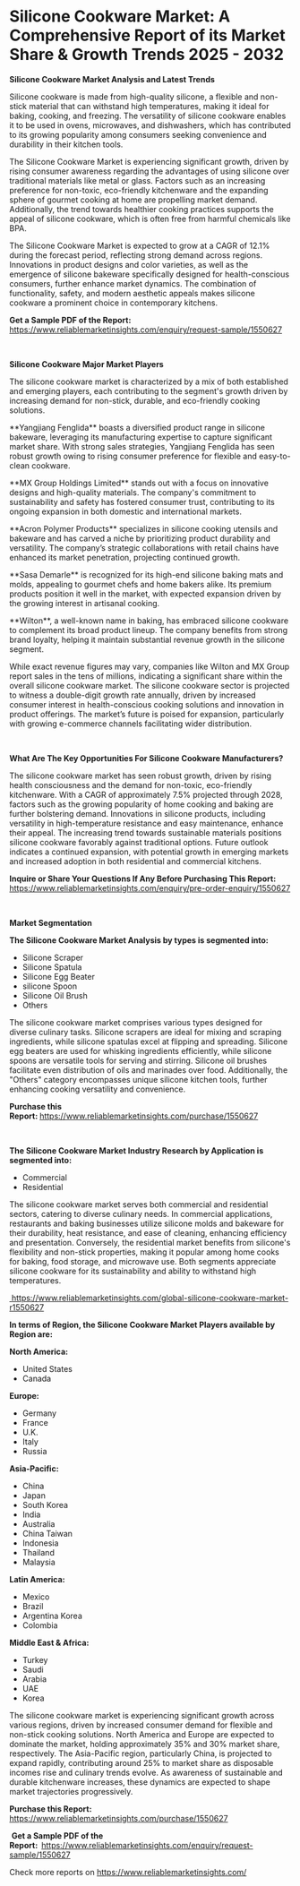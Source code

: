 <p><h1>Silicone Cookware Market: A Comprehensive Report of its Market Share & Growth Trends 2025 - 2032</h1></p><p><strong>Silicone Cookware Market Analysis and Latest Trends</strong></p>
<p><p>Silicone cookware is made from high-quality silicone, a flexible and non-stick material that can withstand high temperatures, making it ideal for baking, cooking, and freezing. The versatility of silicone cookware enables it to be used in ovens, microwaves, and dishwashers, which has contributed to its growing popularity among consumers seeking convenience and durability in their kitchen tools.</p><p>The Silicone Cookware Market is experiencing significant growth, driven by rising consumer awareness regarding the advantages of using silicone over traditional materials like metal or glass. Factors such as an increasing preference for non-toxic, eco-friendly kitchenware and the expanding sphere of gourmet cooking at home are propelling market demand. Additionally, the trend towards healthier cooking practices supports the appeal of silicone cookware, which is often free from harmful chemicals like BPA.</p><p>The Silicone Cookware Market is expected to grow at a CAGR of 12.1% during the forecast period, reflecting strong demand across regions. Innovations in product designs and color varieties, as well as the emergence of silicone bakeware specifically designed for health-conscious consumers, further enhance market dynamics. The combination of functionality, safety, and modern aesthetic appeals makes silicone cookware a prominent choice in contemporary kitchens.</p></p>
<p><strong>Get a Sample PDF of the Report:&nbsp;</strong> <a href="https://www.reliablemarketinsights.com/enquiry/request-sample/1550627?utm_campaign=3204&utm_medium=2&utm_source=Github&utm_content=ia&utm_term=04042025&utm_id=silicone-cookware">https://www.reliablemarketinsights.com/enquiry/request-sample/1550627</a></p>
<p>&nbsp;</p>
<p><strong>Silicone Cookware Major Market Players</strong></p>
<p><p>The silicone cookware market is characterized by a mix of both established and emerging players, each contributing to the segment's growth driven by increasing demand for non-stick, durable, and eco-friendly cooking solutions.</p><p>**Yangjiang Fenglida** boasts a diversified product range in silicone bakeware, leveraging its manufacturing expertise to capture significant market share. With strong sales strategies, Yangjiang Fenglida has seen robust growth owing to rising consumer preference for flexible and easy-to-clean cookware.</p><p>**MX Group Holdings Limited** stands out with a focus on innovative designs and high-quality materials. The company's commitment to sustainability and safety has fostered consumer trust, contributing to its ongoing expansion in both domestic and international markets.</p><p>**Acron Polymer Products** specializes in silicone cooking utensils and bakeware and has carved a niche by prioritizing product durability and versatility. The company’s strategic collaborations with retail chains have enhanced its market penetration, projecting continued growth.</p><p>**Sasa Demarle** is recognized for its high-end silicone baking mats and molds, appealing to gourmet chefs and home bakers alike. Its premium products position it well in the market, with expected expansion driven by the growing interest in artisanal cooking.</p><p>**Wilton**, a well-known name in baking, has embraced silicone cookware to complement its broad product lineup. The company benefits from strong brand loyalty, helping it maintain substantial revenue growth in the silicone segment.</p><p>While exact revenue figures may vary, companies like Wilton and MX Group report sales in the tens of millions, indicating a significant share within the overall silicone cookware market. The silicone cookware sector is projected to witness a double-digit growth rate annually, driven by increased consumer interest in health-conscious cooking solutions and innovation in product offerings. The market’s future is poised for expansion, particularly with growing e-commerce channels facilitating wider distribution.</p></p>
<p>&nbsp;</p>
<p><strong>What Are The Key Opportunities For Silicone Cookware Manufacturers?</strong></p>
<p><p>The silicone cookware market has seen robust growth, driven by rising health consciousness and the demand for non-toxic, eco-friendly kitchenware. With a CAGR of approximately 7.5% projected through 2028, factors such as the growing popularity of home cooking and baking are further bolstering demand. Innovations in silicone products, including versatility in high-temperature resistance and easy maintenance, enhance their appeal. The increasing trend towards sustainable materials positions silicone cookware favorably against traditional options. Future outlook indicates a continued expansion, with potential growth in emerging markets and increased adoption in both residential and commercial kitchens.</p></p>
<p><strong>Inquire or Share Your Questions If Any Before Purchasing This Report:</strong> <a href="https://www.reliablemarketinsights.com/enquiry/pre-order-enquiry/1550627?utm_campaign=3204&utm_medium=2&utm_source=Github&utm_content=ia&utm_term=04042025&utm_id=silicone-cookware">https://www.reliablemarketinsights.com/enquiry/pre-order-enquiry/1550627</a></p>
<p>&nbsp;</p>
<p><strong>Market Segmentation</strong></p>
<p><strong>The Silicone Cookware Market Analysis by types is segmented into:</strong></p>
<p><ul><li>Silicone Scraper</li><li>Silicone Spatula</li><li>Silicone Egg Beater</li><li>silicone Spoon</li><li>Silicone Oil Brush</li><li>Others</li></ul></p>
<p><p>The silicone cookware market comprises various types designed for diverse culinary tasks. Silicone scrapers are ideal for mixing and scraping ingredients, while silicone spatulas excel at flipping and spreading. Silicone egg beaters are used for whisking ingredients efficiently, while silicone spoons are versatile tools for serving and stirring. Silicone oil brushes facilitate even distribution of oils and marinades over food. Additionally, the "Others" category encompasses unique silicone kitchen tools, further enhancing cooking versatility and convenience.</p></p>
<p><strong>Purchase this Report:&nbsp;</strong><a href="https://www.reliablemarketinsights.com/purchase/1550627?utm_campaign=3204&utm_medium=2&utm_source=Github&utm_content=ia&utm_term=04042025&utm_id=silicone-cookware">https://www.reliablemarketinsights.com/purchase/1550627</a></p>
<p>&nbsp;</p>
<p><strong>The Silicone Cookware Market Industry Research by Application is segmented into:</strong></p>
<p><ul><li>Commercial</li><li>Residential</li></ul></p>
<p><p>The silicone cookware market serves both commercial and residential sectors, catering to diverse culinary needs. In commercial applications, restaurants and baking businesses utilize silicone molds and bakeware for their durability, heat resistance, and ease of cleaning, enhancing efficiency and presentation. Conversely, the residential market benefits from silicone's flexibility and non-stick properties, making it popular among home cooks for baking, food storage, and microwave use. Both segments appreciate silicone cookware for its sustainability and ability to withstand high temperatures.</p></p>
<p><a href="https://www.reliablemarketinsights.com/global-silicone-cookware-market-r1550627?utm_campaign=3204&utm_medium=2&utm_source=Github&utm_content=ia&utm_term=04042025&utm_id=silicone-cookware">&nbsp;https://www.reliablemarketinsights.com/global-silicone-cookware-market-r1550627</a></p>
<p><strong>In terms of Region, the Silicone Cookware Market Players available by Region are:</strong></p>
<p>
    <p> <strong> North America: </strong>
        <ul>
            <li>United States</li>
            <li>Canada</li>
        </ul>
        </p> 
    <p> <strong> Europe: </strong>
        <ul>
            <li>Germany</li>
            <li>France</li>
            <li>U.K.</li>
            <li>Italy</li>
            <li>Russia</li>
        </ul>
        </p> 
    <p> <strong> Asia-Pacific: </strong>
        <ul>
            <li>China</li>
            <li>Japan</li>
            <li>South Korea</li>
            <li>India</li>
            <li>Australia</li>
            <li>China Taiwan</li>
            <li>Indonesia</li>
            <li>Thailand</li>
            <li>Malaysia</li>
        </ul>
        </p> 
    <p> <strong> Latin America: </strong>
        <ul>
            <li>Mexico</li>
            <li>Brazil</li>
            <li>Argentina Korea</li>
            <li>Colombia</li>
        </ul>
        </p> 
    <p> <strong> Middle East & Africa: </strong>
        <ul>
            <li>Turkey</li>
            <li>Saudi</li>
            <li>Arabia</li>
            <li>UAE</li>
            <li>Korea</li>
        </ul>
    </p>
    </p>
<p><p>The silicone cookware market is experiencing significant growth across various regions, driven by increased consumer demand for flexible and non-stick cooking solutions. North America and Europe are expected to dominate the market, holding approximately 35% and 30% market share, respectively. The Asia-Pacific region, particularly China, is projected to expand rapidly, contributing around 25% to market share as disposable incomes rise and culinary trends evolve. As awareness of sustainable and durable kitchenware increases, these dynamics are expected to shape market trajectories progressively.</p></p>
<p><strong>Purchase this Report: </strong><a href="https://www.reliablemarketinsights.com/purchase/1550627?utm_campaign=3204&utm_medium=2&utm_source=Github&utm_content=ia&utm_term=04042025&utm_id=silicone-cookware">https://www.reliablemarketinsights.com/purchase/1550627</a></p>
<p>&nbsp;<strong>Get a Sample PDF of the Report:&nbsp;&nbsp;</strong><a href="https://www.reliablemarketinsights.com/enquiry/request-sample/1550627?utm_campaign=3204&utm_medium=2&utm_source=Github&utm_content=ia&utm_term=04042025&utm_id=silicone-cookware">https://www.reliablemarketinsights.com/enquiry/request-sample/1550627</a></p>
<p><strong></strong></p>
<p>Check more reports on <a href="https://www.reliablemarketinsights.com/?utm_campaign=3204&utm_medium=2&utm_source=Github&utm_content=ia&utm_term=04042025&utm_id=silicone-cookware">https://www.reliablemarketinsights.com/</a></p>